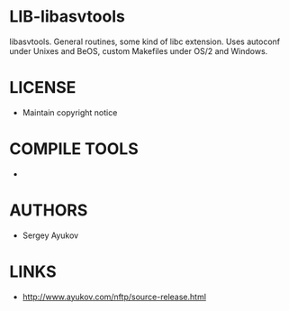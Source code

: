 LIB-libasvtools
===============

libasvtools. General routines, some kind of libc extension. Uses autoconf under Unixes and BeOS, custom Makefiles under OS/2 and Windows. 


LICENSE
===============
* Maintain copyright notice

COMPILE TOOLS
===============
* 

AUTHORS
===============
* Sergey Ayukov

LINKS
===============
* http://www.ayukov.com/nftp/source-release.html
